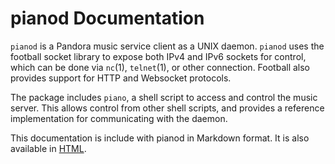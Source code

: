 # pianod Documentation
`pianod` is a Pandora music service client as a UNIX daemon.  `pianod` uses the football socket library to expose both IPv4 and IPv6 sockets for control, which can be done via `nc`(1), `telnet`(1), or other connection.  Football also provides support for HTTP and Websocket protocols.

The package includes `piano`, a shell script to access and control the music server.  This allows control from other shell scripts, and provides a reference implementation for communicating with the daemon.

This documentation is include with pianod in Markdown format.  It is also available in [HTML].

[HTML]: http://deviousfish.com/pianod/pianod.html
